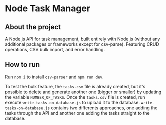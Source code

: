 # Node Task Manager

## About the project

A Node.js API for task management, built entirely with Node.js (without any additional packages or frameworks except for csv-parse). Featuring CRUD operations, CSV bulk import, and error handling.

## How to run

Run `npm i` to install `csv-parser` and `npm run dev`.

To test the bulk feature, the `tasks.csv` file is already created, but it's possible to delete and generate another one (bigger or smaller) by updating the variable `NUMBER_OF_TASKS`. Once the `tasks.csv` file is created, run execute `write-tasks-on-database.js` to upload it to the database. `write-tasks-on-database.js` contains two differents approaches, one adding the tasks through the API and another one adding the tasks straight to the database.
